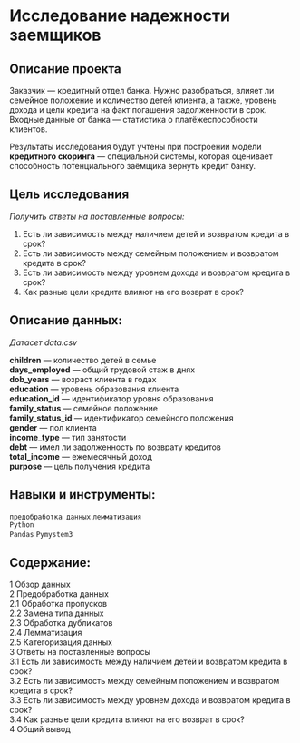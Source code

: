 # Исследование надeжности заeмщиков

## Описание проекта

Заказчик — кредитный отдел банка. Нужно разобраться, влияет ли семейное положение и количество детей клиента, а также, уровень дохода и цели кредита на факт погашения задолженности в срок. Входные данные от банка — статистика о платёжеспособности клиентов.

Результаты исследования будут учтены при построении модели **кредитного скоринга** — специальной системы, которая оценивает способность потенциального заёмщика вернуть кредит банку.

## Цель исследования

*Получить ответы на поставленные вопросы:*  

1. Есть ли зависимость между наличием детей и возвратом кредита в срок?
2. Есть ли зависимость между семейным положением и возвратом кредита в срок?
3. Есть ли зависимость между уровнем дохода и возвратом кредита в срок?
4. Как разные цели кредита влияют на его возврат в срок?

## Описание данных:

*Датасет data.csv*

**children** — количество детей в семье  
**days_employed** — общий трудовой стаж в днях  
**dob_years** — возраст клиента в годах  
**education** — уровень образования клиента  
**education_id** — идентификатор уровня образования  
**family_status** — семейное положение  
**family_status_id** — идентификатор семейного положения  
**gender** — пол клиента  
**income_type** — тип занятости  
**debt** — имел ли задолженность по возврату кредитов  
**total_income** — ежемесячный доход  
**purpose** — цель получения кредита

## Навыки и инструменты:

`предобработка данных`
`лемматизация`  
`Python`  
`Pandas`
`Pymystem3`  

## Содержание:  

1 Обзор данных  
2 Предобработка данных  
2.1 Обработка пропусков  
2.2 Замена типа данных  
2.3 Обработка дубликатов  
2.4 Лемматизация  
2.5 Категоризация данных  
3 Ответы на поставленные вопросы  
3.1 Есть ли зависимость между наличием детей и возвратом кредита в срок?  
3.2 Есть ли зависимость между семейным положением и возвратом кредита в срок?  
3.3 Есть ли зависимость между уровнем дохода и возвратом кредита в срок?  
3.4 Как разные цели кредита влияют на его возврат в срок?  
4 Общий вывод  
